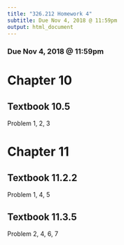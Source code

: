 ```yaml
---
title: "326.212 Homework 4"
subtitle: Due Nov 4, 2018 @ 11:59pm
output: html_document
---
```


### Due Nov 4, 2018 @ 11:59pm

# Chapter 10

## Textbook 10.5

Problem	1, 2, 3

# Chapter 11

## Textbook 11.2.2

Problem	1, 4, 5

## Textbook 11.3.5

Problem 2, 4, 6, 7

